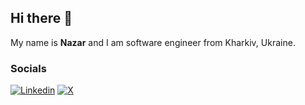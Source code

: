 ## Hi there 👋

My name is **Nazar** and I am software engineer from Kharkiv, Ukraine.

### Socials

[![Linkedin](https://img.shields.io/badge/linkedin-0000FF?style=for-the-badge&logo=linkedin&logoColor=white)](https://www.linkedin.com/in/nazar-bezuhlyi)
[![X](https://img.shields.io/badge/x-000000?style=for-the-badge&logo=x&logoColor=white)](https://x.com/withoutcorners)
